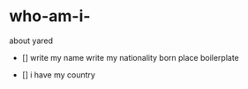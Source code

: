 # who-am-i-
about yared

- [] write my name
write my nationality
born place
boilerplate

- [] i have my country 

